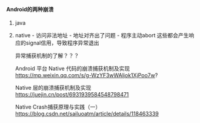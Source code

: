 #### Android的两种崩溃
1. java

2. native - 访问非法地址 
          - 地址对齐出了问题 
          - 程序主动abort
    这些都会产生响应的signal信用，导致程序异常退出
 
      异常捕获机制的了解？？？
   
   Android 平台 Native 代码的崩溃捕获机制及实现  https://mp.weixin.qq.com/s/g-WzYF3wWAljok1XjPoo7w?      



   Native 层的崩溃捕获机制及实现 
   https://juejin.cn/post/6931939584548798471

   Native Crash捕获原理与实践（一）
   https://blog.csdn.net/sailuoatm/article/details/118463339

